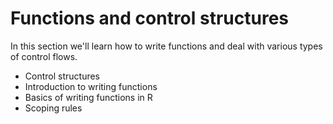 
# Functions and control structures

In this section we'll learn how to write functions and deal with various types of control flows.

* Control structures
* Introduction to writing functions
* Basics of writing functions in R
* Scoping rules

